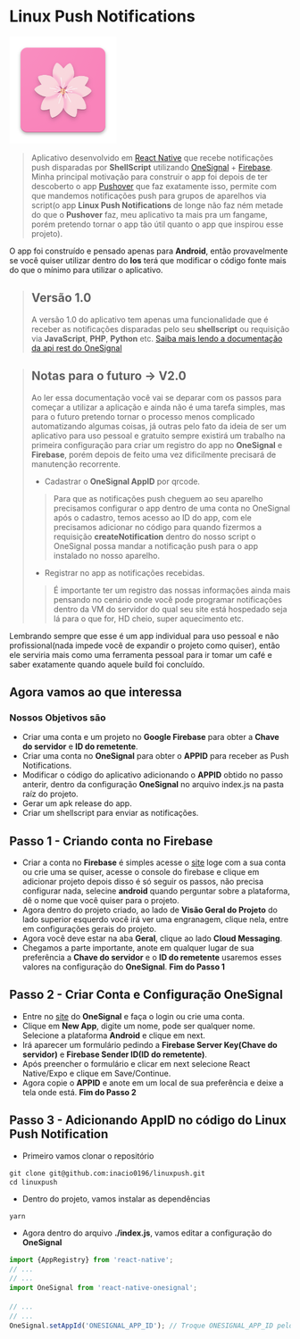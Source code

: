 # Linux Push Notifications

<img src="android/app/src/main/res/mipmap-xxxhdpi/ic_launcher.png" />

> Aplicativo desenvolvido em [React Native](https://reactnative.dev/) que recebe notificações push disparadas por **ShellScript** utilizando [OneSignal](https://onesignal.com/) + [Firebase](https://firebase.google.com/?hl=pt).
> Minha principal motivação para construir o app foi depois de ter descoberto o app [Pushover](https://play.google.com/store/apps/details?id=net.superblock.pushover) que faz exatamente isso, permite com que mandemos notificações push para grupos de aparelhos via script(o app **Linux Push Notifications** de longe não faz ném metade do que o **Pushover** faz, meu aplicativo ta mais pra um fangame, porém pretendo tornar o app tão útil quanto o app que inspirou esse projeto).

O app foi construído e pensado apenas para **Android**, então provavelmente se você quiser utilizar dentro do **Ios** terá que modificar o código fonte mais do que o mínimo para utilizar o aplicativo.

> ## Versão 1.0
> A versão 1.0 do aplicativo tem apenas uma funcionalidade que é receber as notificações disparadas pelo seu **shellscript** ou requisição via **JavaScript**, **PHP**, **Python** etc. [Saiba mais lendo a documentação da api rest do OneSignal](https://documentation.onesignal.com/reference/create-notification#example-code---create-notification)

> ## Notas para o futuro -> V2.0
> Ao ler essa documentação você vai se deparar com os passos para começar a utilizar a aplicação e ainda não é uma tarefa simples, mas para o futuro pretendo tornar o processo menos complicado automatizando algumas coisas, já outras pelo fato da ideia de ser um aplicativo para uso pessoal e gratuito sempre existirá um trabalho na primeira configuração para criar um registro do app no **OneSignal** e **Firebase**, porém depois de feito uma vez dificilmente precisará de manutenção recorrente.
> - Cadastrar o **OneSignal AppID** por qrcode.
> > Para que as notificações push cheguem ao seu aparelho precisamos configurar o app dentro de uma conta no OneSignal após o cadastro, temos acesso ao ID do app, com ele precisamos adicionar no código para quando fizermos a requisição **createNotification** dentro do nosso script o OneSignal possa mandar a notificação push para o app instalado no nosso aparelho.
> - Registrar no app as notificações recebidas.
> > É importante ter um registro das nossas informações ainda mais pensando no cenário onde você pode programar notificações dentro da VM do servidor do qual seu site está hospedado seja lá para o que for, HD cheio, super aquecimento etc.

Lembrando sempre que esse é um app individual para uso pessoal e não profissional(nada impede você de expandir o projeto como quiser), então ele serviria mais como uma ferramenta pessoal para ir tomar um café e saber exatamente quando aquele build foi concluído.

## Agora vamos ao que interessa

### Nossos Objetivos são
- Criar uma conta e um projeto no **Google Firebase** para obter a **Chave do servidor** e **ID do remetente**.
- Criar uma conta no **OneSignal** para obter o **APPID** para receber as Push Notifications.
- Modificar o código do aplicativo adicionando o **APPID** obtido no passo anterir, dentro da configuração **OneSignal** no arquivo index.js na pasta raíz do projeto.
- Gerar um apk release do app.
- Criar um shellscript para enviar as notificações.

## Passo 1 - Criando conta no Firebase
- Criar a conta no **Firebase** é simples acesse o [site](https://console.firebase.google.com/u/0/?hl=pt) loge com a sua conta ou crie uma se quiser, acesse o console do firebase e clique em adicionar projeto depois disso é só seguir os passos, não precisa configurar nada, selecine **android** quando perguntar sobre a plataforma, dê o nome que você quiser para o projeto.
- Agora dentro do projeto criado, ao lado de **Visão Geral do Projeto** do lado superior esquerdo você irá ver uma engranagem, clique nela, entre em configurações gerais do projeto.
- Agora você deve estar na aba **Geral**, clique ao lado **Cloud Messaging**.
- Chegamos a parte importante, anote em qualquer lugar de sua preferência a **Chave do servidor** e o **ID do remetente** usaremos esses valores na configuração do **OneSignal**.
**Fim do Passo 1**

## Passo 2 - Criar Conta e Configuração OneSignal
- Entre no [site](https://app.onesignal.com/) do **OneSignal** e faça o login ou crie uma conta.
- Clique em **New App**, digite um nome, pode ser qualquer nome. Selecione a plataforma **Android** e clique em next.
- Irá aparecer um formulário pedindo a **Firebase Server Key(Chave do servidor)** e **Firebase Sender ID(ID do remetente)**.
- Após preencher o formulário e clicar em next selecione React Native/Expo e clique em Save/Continue.
- Agora copie o **APPID** e anote em um local de sua preferência e deixe a tela onde está.
**Fim do Passo 2**

## Passo 3 - Adicionando AppID no código do Linux Push Notification
- Primeiro vamos clonar o repositório
```shell
git clone git@github.com:inacio0196/linuxpush.git
cd linuxpush
```
- Dentro do projeto, vamos instalar as dependências
```shell
yarn
```
- Agora dentro do arquivo **./index.js**, vamos editar a configuração do **OneSignal**
```javascript
import {AppRegistry} from 'react-native';
// ...
// ...
import OneSignal from 'react-native-onesignal';

// ...
// ...
OneSignal.setAppId('ONESIGNAL_APP_ID'); // Troque ONESIGNAL_APP_ID pelo seu APPID obtido no passo anterior.
```
